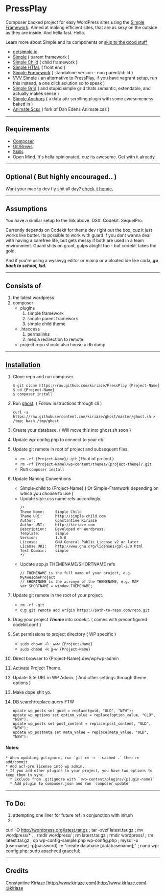 # PressPlay

Composer backed project for easy WordPress sites using the [Simple Framework](http://getsimple.io/). Aimed at making efficient sites, that are as sexy on the outside as they are inside. And hella fast. Hella.

Learn more about Simple and its components or [skip to the good stuff](#installation)

- [getsimple.io](http://getsimple.io)
- [Simple](https://github.com/kiriaze/simple) ( parent framework )
- [Simple Child](https://github.com/kiriaze/simple-child) ( child framework )
- [Simple HTML](https://github.com/kiriaze/simple-html) ( front end )
- [Simple Framework](https://github.com/kiriaze/simple-framework) ( standalone version - non parent/child )
- [VVV Simple](https://github.com/kiriaze/vvv-simple) ( an alternative to PressPlay, if you have vagrant setup, run this instead, a one click solution so to speak )
- [Simple Grid](https://github.com/kiriaze/Simple-Grid) ( and stupid simple grid thats semantic, extendable, and actually makes sense )
- [Simple Anchors](https://github.com/kiriaze/SimpleAnchors) ( a data attr scrolling plugin with some awesomeness baked in )
- [Animate Scss](https://github.com/kiriaze/animate.scss) ( fork of Dan Edens Animate.css )

---

## Requirements
- [Composer](http://getcomposer.org/)
- [Git/Brews](http://brew.sh/)
- [Skills](http://bringvictory.com/)
- Open Mind. It's hella opinionated, cuz its awesome. Get with it already.

---

## Optional ( But highly encouraged.. )
Want your mac to dev fly shit all day? [check it homie.](https://github.com/kiriaze/mac-dev-env)

---

## Assumptions
You have a similar setup to the link above. OSX. Codekit. SequelPro.

Currently depends on Codekit for theme dev right out the box, cuz it just works like butter. Its possible to work with guard if you dont wanna deal with having a carefree life, but gets messy if both are used in a team environment. Guard shits on grunt, gulps alright too - but codekit takes the gold.

And if you're using a wysiwyg editor or mamp or a bloated ide like coda, **_go back to school, kid._**

---

## Consists of
1. the latest wordpress
2. composer
    * plugins
        1. simple framework
        2. simple parent framework
        3. simple child theme
    * .htaccess
        1. permalinks
        2. media redirection to remote
    * project repo should also house a db dump

---

## [Installation](id:installation)

1. Clone repo and run composer.
	```
    $ git clone https://raw.github.com/kiriaze/PressPlay {Project-Name}
    $ cd {Project-Name}
    $ composer install
    ```

1. Run [ghost](https://github.com/kiriaze/ghost). ( Follow instructions through cli )
    ```
    curl -s https://raw.githubusercontent.com/kiriaze/ghost/master/ghost.sh > /tmp; bash /tmp/ghost
    ```
2. Create your database. ( Will move this into ghost.sh soon )
3. Update wp-config.php to connect to your db.
	

4. Update git remote in root of project and subsequent files.
	* `rm -rf {Project-Name}/.git` ( Root of project )
    * `rm -rf {Project-Name}/wp-content/themes/{project-theme}/.git`
    * Run `composer install`


5. Update Naming Conventions
    * Simple-child to {Project-Name} ( Or Simple-Framwork depending on which you choose to use )
    * Update style.css name refs accordingly.
    	```
        /*
        Theme Name:  	Simple Child
        Theme URI:  	http://simple-child.com
        Author:  		Constantine Kiriaze
        Author URI:  	http://kiriaze.com
        Description:  	Developed on Wordpress.
        Template:       simple
        Version:  		1.0.0
        License: 		GNU General Public License v2 or later
        License URI: 	http://www.gnu.org/licenses/gpl-2.0.html
        Text Domain: 	simple
        */
        ```
    * Update app.js THEMENAME/SHORTNAME refs
	    ```
        // THEMENAME is the full name of your project, e.g. MyAwesomeProject
        // SHORTNAME is the acronym of the THEMENAME, e.g. MAP
        var SHORTNAME = window.THEMENAME;
        ```
    
6. Update git remote in the root of your project.
	* `rm -rf .git`
	* e.g. `git remote add origin https://path-to-repo.com/repo.git`
7. Drag your project _**Theme**_ into codekit. ( comes with preconfigured codekit.conf )

8. Set permissions to project directory ( WP specific )
    * `sudo chown -R _www {Project-Name}`
    * `sudo chmod -R g+w {Project-Name}`


9. Direct browser to {Project-Name}.dev/wp/wp-admin
10. Activate Project Theme.
11. Update Site URL in WP Admin. ( And other settings through theme options )
12. Make dope shit yo.


13. DB search/replace query FTW
    ```
    update wp_posts set guid = replace(guid, "OLD", "NEW");
    update wp_options set option_value = replace(option_value, "OLD", "NEW");
    update wp_posts set post_content = replace(post_content, "OLD", "NEW");
    update wp_postmeta set meta_value = replace(meta_value, "OLD", "NEW");
    ```

#### Notes:
	* When updating gitignore, run `git rm -r --cached .` then re add/commit
	* Add acf-pro license into wp admin.
    * If you add other plugins to your project, you have two options to keep them in sync.
      * Exclude from .gitignore with `!wp-content/plugins/{plugin-name}`
      * Add plugin to composer.json and run `composer update`

---

## To Do:
1. attempting one liner for future ref in conjunction with init.sh
2. 
curl -O http://wordpress.org/latest.tar.gz ; tar -xvzf latest.tar.gz ; mv wordpress/* . ; rmdir wordpress/ ; rm latest.tar.gz ; rmdir wordpress/ ; rm latest.tar.gz ; cp wp-config-sample.php wp-config.php ; mysql -u [username] -p[password] -e "create database [databasename];" ; nano wp-config.php; sudo apachectl graceful;

---

## Credits

Constantine Kiriaze
[http://www.kiriaze.com](http://www.kiriaze.com)
[@kiriaze](https://twitter.com/kiriaze)
